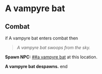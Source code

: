 # A vampyre bat


## Combat

if A vampyre bat enters combat  then


>*A vampyre bat swoops from the sky.*


**Spawn NPC:**  [\#\#a vampyre bat](/npc/173007) at this location.


**A vampyre bat despawns.**
end
